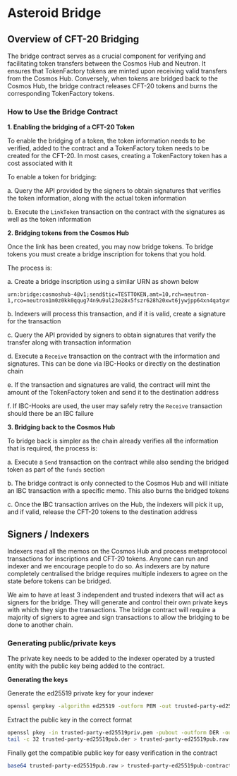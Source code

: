 # Asteroid Bridge

## Overview of CFT-20 Bridging

The bridge contract serves as a crucial component for verifying and facilitating token transfers between the Cosmos Hub and Neutron. It ensures that TokenFactory tokens are minted upon receiving valid transfers from the Cosmos Hub. Conversely, when tokens are bridged back to the Cosmos Hub, the bridge contract releases CFT-20 tokens and burns the corresponding TokenFactory tokens.

### How to Use the Bridge Contract

**1. Enabling the bridging of a CFT-20 Token**

To enable the bridging of a token, the token information needs to be verified, added to the contract and a TokenFactory token needs to be created for the CFT-20. In most cases, creating a TokenFactory token has a cost associated with it

To enable a token for bridging:

a. Query the API provided by the signers to obtain signatures that verifies the token information, along with the actual token information

b. Execute the `LinkToken` transaction on the contract with the signatures as well as the token information



**2. Bridging tokens from the Cosmos Hub**

Once the link has been created, you may now bridge tokens. To bridge tokens you must create a bridge inscription for tokens that you hold.

The process is:

a. Create a bridge inscription using a similar URN as shown below

```text
urn:bridge:cosmoshub-4@v1;send$tic=TESTTOKEN,amt=10,rch=neutron-1,rco=neutron1m0z0kk0qqug74n9u9ul23e28x5fszr628h20xwt6jywjpp64xn4qatgvm0,dst=neutron1vrmfyhxjlpg32e68f5tg7qn9uftyn68u70trzs
```

b. Indexers will process this transaction, and if it is valid, create a signature for the transaction

c. Query the API provided by signers to obtain signatures that verify the transfer along with transaction information

d. Execute a `Receive` transaction on the contract with the information and signatures. This can be done via IBC-Hooks or directly on the destination chain

e. If the transaction and signatures are valid, the contract will mint the amount of the TokenFactory token and send it to the destination address

f. If IBC-Hooks are used, the user may safely retry the `Receive` transaction should there be an IBC failure



**3. Bridging back to the Cosmos Hub**

To bridge back is simpler as the chain already verifies all the information that is required, the process is:

a. Execute a `Send` transaction on the contract while also sending the bridged token as part of the `funds` section

b. The bridge contract is only connected to the Cosmos Hub and will initiate an IBC transaction with a specific memo. This also burns the bridged tokens

c. Once the IBC transaction arrives on the Hub, the indexers will pick it up, and if valid, release the CFT-20 tokens to the destination address



## Signers / Indexers

Indexers read all the memos on the Cosmos Hub and process metaprotocol transactions for inscriptions and CFT-20 tokens. Anyone can run and indexer and we encourage people to do so. As indexers are by nature completely centralised the bridge requires multiple indexers to agree on the state before tokens can be bridged.

We aim to have at least 3 independent and trusted indexers that will act as signers for the bridge. They will generate and control their own private keys with which they sign the transactions. The bridge contract will require a majority of signers to agree and sign transactions to allow the bridging to be done to another chain.


### Generating public/private keys

The private key needs to be added to the indexer operated by a trusted entity with the public key being added to the contract.

**Generating the keys**

Generate the ed25519 private key for your indexer

```bash
openssl genpkey -algorithm ed25519 -outform PEM -out trusted-party-ed25519priv.pem
```

Extract the public key in the correct format

```bash
openssl pkey -in trusted-party-ed25519priv.pem -pubout -outform DER -out trusted-party-ed25519pub.der
tail -c 32 trusted-party-ed25519pub.der > trusted-party-ed25519pub.raw
```

Finally get the compatible public key for easy verification in the contract

```bash
base64 trusted-party-ed25519pub.raw > trusted-party-ed25519pub-contract.txt
```




